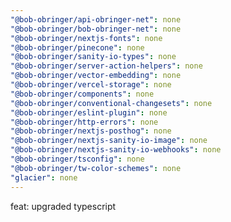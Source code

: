 ```yaml
---
"@bob-obringer/api-obringer-net": none
"@bob-obringer/bob-obringer-net": none
"@bob-obringer/nextjs-fonts": none
"@bob-obringer/pinecone": none
"@bob-obringer/sanity-io-types": none
"@bob-obringer/server-action-helpers": none
"@bob-obringer/vector-embedding": none
"@bob-obringer/vercel-storage": none
"@bob-obringer/components": none
"@bob-obringer/conventional-changesets": none
"@bob-obringer/eslint-plugin": none
"@bob-obringer/http-errors": none
"@bob-obringer/nextjs-posthog": none
"@bob-obringer/nextjs-sanity-io-image": none
"@bob-obringer/nextjs-sanity-io-webhooks": none
"@bob-obringer/tsconfig": none
"@bob-obringer/tw-color-schemes": none
"glacier": none
---
```


feat: upgraded typescript

